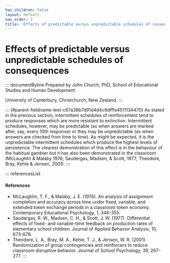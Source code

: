 ```yaml
---
has_children: false
layout: default
nav_order: 2
title: 'Effects of predictable versus unpredictable schedules of consequences '
---
```

# Effects of predictable versus unpredictable schedules of consequences 


::: documentByline
Prepared by John Church, PhD, School of Educational Studies and Human
Development

University of Canterbury, Christchurch, New Zealand.
:::

::: {#parent-fieldname-text-c67a38b7d91d4d4c9dfffa4511134470}
As stated in the previous section, intermittent schedules of
reinforcement tend to produce responses which are more resistant to
extinction. Intermittent schedules, however, may be predictable (as when
answers are marked after, say, every 10th response) or they may be
unpredictable (as when answers are checked from time to time). As might
be expected, it is the unpredictable intermittent schedules which
produce the highest levels of persistence. The clearest demonstration of
this effect is in the behaviour of the habitual gambler but it has also
been demonstrated in the classroom (McLaughlin & Malaby 1976; Saudergas,
Madsen, & Scott, 1977; Theodore, Bray, Kehle & Jensen, 2001).
:::

::: referencesList
#### References

-   McLaughlin, T. F., & Malaby, J. E. (1976). An analysis of assignment
    completion and accuracy across time under fixed, variable, and
    extended token exchange periods in a classroom token economy.
    Contemporary Educational Psychology, 1, 346-355.
-   Saudargas, R. W., Madsen, C. H., & Scott, J. W. (1977). Differential
    effects of fixed- and variable-time feedback on production rates of
    elementary school children. Journal of Applied Behavior Analysis,
    10, 673-678.
-   Theodore, L. A., Bray, M. A., Kehle, T. J., & Jensen, W. R. (2001).
    Randomization of group contingencies and reinforcers to reduce
    classroom disruptive behavior. Journal of School Psychology, 39,
    267-277.
:::

